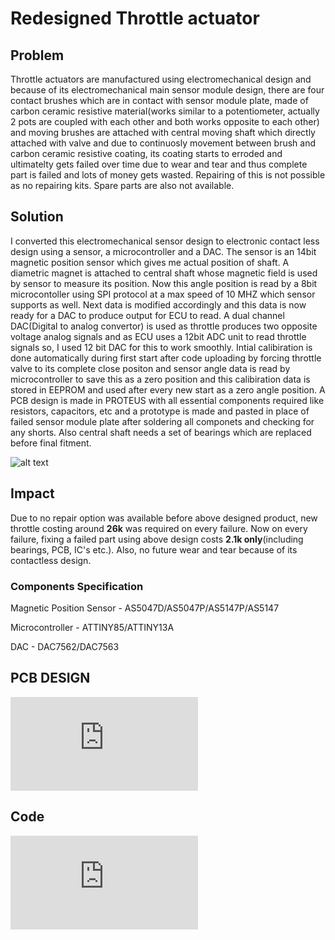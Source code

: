 # Redesigned Throttle actuator

## Problem
Throttle actuators are manufactured using electromechanical design and because of its electromechanical main sensor module design, there are four contact brushes which are in contact with sensor module plate, made of carbon ceramic resistive material(works similar to a potentiometer, actually 2 pots are coupled with each other and both works opposite to each other) and moving brushes are attached with central moving shaft which directly attached with valve and due to continuosly movement between brush and carbon ceramic resistive coating, its coating starts to erroded and ultimatelty gets failed over time due to wear and tear and thus complete part is failed and lots of money gets wasted. Repairing of this is not possible as no repairing kits. Spare parts are also not available.

## Solution
I converted this electromechanical sensor design to electronic contact less design using a sensor, a microcontroller and a DAC. The sensor is an 14bit magnetic position sensor which gives me actual position of shaft. A diametric magnet is attached to central shaft whose magnetic field is used by sensor to measure its position. Now this angle position is read by a 8bit microcontoller using SPI protocol at a max speed of 10 MHZ which sensor supports as well. Next data is modified accordingly and this data is now ready for a DAC to produce output for ECU to read. A dual channel DAC(Digital to analog convertor) is used as throttle produces two opposite voltage analog signals and as ECU uses a 12bit ADC unit to read throttle signals so, I used 12 bit DAC for this to work smoothly. Intial calibiration is done automatically during first start after code uploading by forcing throttle valve to its complete close positon and sensor angle data is read by microcontroller to save this as a zero position and this calibiration data is stored in EEPROM and used after every new start as a zero angle position. A PCB design is made in PROTEUS with all essential components required like resistors, capacitors, etc and a prototype is made and pasted in place of failed sensor module plate after soldering all componets and checking for any shorts. Also central shaft needs a set of bearings which are replaced before final fitment. 

![alt text](https://github.com/deepanshu520911/Throttle/blob/main/Picture1.png)

## Impact
Due to no repair option was available before above designed product, new throttle costing around **26k** was required on every failure. Now on every failure, fixing a failed part using above design costs **2.1k only**(including bearings, PCB, IC's etc.). Also, no future wear and tear because of its contactless design.

### Components Specification
Magnetic Position Sensor - AS5047D/AS5047P/AS5147P/AS5147

Microcontroller          - ATTINY85/ATTINY13A

DAC                      - DAC7562/DAC7563

## PCB DESIGN 
![Check here](https://github.com/deepanshu520911/Throttle/blob/main/PCB%20THROTTLE.pdf)

## Code
![Check here](https://github.com/deepanshu520911/Throttle/blob/main/AUTO-CALIBIRATION_MOSFET.c)


